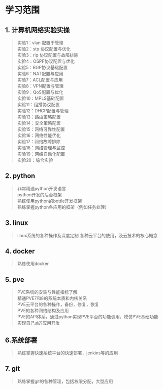 # 学习范围
## 1. 计算机网络实验实操
>实验1：vlan 配置于管理<br>
>实验2：stp 协议配置与优化<br>
>实验3：rip 协议配置与故障排除<br>
>实验4：OSPF协议配置与优化<br>
>实验5：BGP协议基础配置<br>
>实验6：NAT配置与应用<br>
>实验7：ACL配置与应用<br>
>实验8：VPN配置与管理<br>
>实验9：QoS配置与优化<br>
>实验10：MPLS基础配置<br>
>实验11：组播协议配置<br>
>实验12：DHCP配置与管理<br>
>实验13：路由策略配置<br>
>实验14：安全策略配置<br>
>实验15：网络可靠性配置<br>
>实验16：网络性能优化<br>
>实验17：网络故障排除<br>
>实验18：网络管理与监控<br>
>实验19：网络自动化配置<br>
>实验20：综合实验
## 2. python
>非常精通python开发语言<br>
>python开发的后台框架<br>
>熟练使用python的bottle开发框架<br>
>熟练掌握python各应用的框架（例如任务处理）
## 3. linux
>linux系统的各种操作及深度定制
各种云平台的使用，及云技术的核心概念
## 4. docker
>熟练使用docker
## 5. pve
>PVE系统的安装与性能指标了解<br>
精通PVE7和8的系统本质和内核关系<br>
PVE云平台的各种操作，备份，修复，恢复<br>
PVE的各种网络结构及应用<br>
PVE的API体系，通过python实现PVE平台的功能调用，模仿PVE基础功能实现自己ui的应用开发<br>
## 6.系统部署
>熟练掌握快速系统平台的快速部署，jenkins等的应用
## 7. git
>熟练掌握git的各种管理，包括权限分配，大型应用


